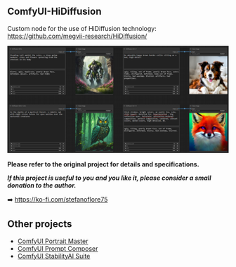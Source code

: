 ## ComfyUI-HiDiffusion

Custom node for the use of HiDiffusion technology: https://github.com/megvii-research/HiDiffusion/

![ComfyUI-HiDiffusion nodes](/assets/overview.png)

**Please refer to the original project for details and specifications.**

**_If this project is useful to you and you like it, please consider a small donation to the author._**

➡️ https://ko-fi.com/stefanoflore75

## Other projects

- [ComfyUI Portrait Master](https://github.com/florestefano1975/comfyui-portrait-master/)
- [ComfyUI Prompt Composer](https://github.com/florestefano1975/comfyui-prompt-composer/)
- [ComfyUI StabilityAI Suite](https://github.com/florestefano1975/ComfyUI-StabilityAI-Suite/)